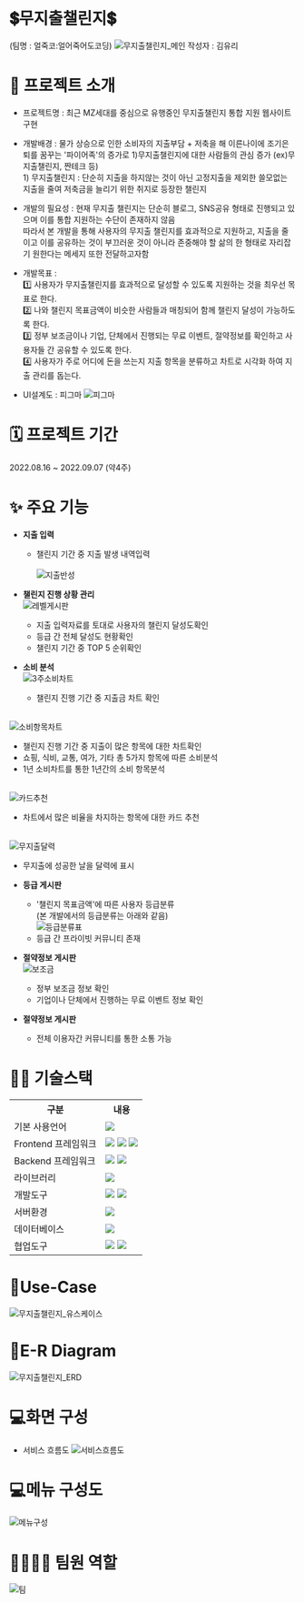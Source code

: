 # 💲무지출챌린지💲
(팀명 : 얼죽코:얼어죽어도코딩)
![무지출챌린지_메인](https://user-images.githubusercontent.com/108074336/189463642-1dfcb065-cd04-4c34-a27c-0c8c1ffc2435.png)
작성자 : 김유리

# 👀 프로젝트 소개
* 프로젝트명 : 최근 MZ세대를 중심으로 유행중인 무지출챌린지 통합 지원 웹사이트 구현

* 개발배경 : 물가 상승으로 인한 소비자의 지출부담 + 저축을 해 이른나이에 조기은퇴를 꿈꾸는 '파이어족'의 증가로 1)무지출챌린지에 대한 사람들의 관심 증가 (ex)무지출챌린지, 짠테크 등)
<br>  1) 무지출챌린지 : 단순히 지출을 하지않는 것이 아닌 고정지출을 제외한 쓸모없는 지출을 줄여 저축금을 늘리기 위한 취지로 등장한 챌린지    

* 개발의 필요성 : 현재 무지출 챌린지는 단순히 블로그, SNS공유 형태로 진행되고 있으며 이를 통합 지원하는 수단이 존재하지 않음 
<br>따라서 본 개발을 통해 사용자의 무지출 챌린지를 효과적으로 지원하고, 지출을 줄이고 이를 공유하는 것이 부끄러운 것이 아니라 존중해야 할 삶의 한 형태로 자리잡기 원한다는 메세지 또한 전달하고자함

* 개발목표 : 
<br>  1️⃣ 사용자가 무지출챌린지를 효과적으로 달성할 수 있도록 지원하는 것을 최우선 목표로 한다.
<br>  2️⃣ 나와 챌린지 목표금액이 비슷한 사람들과 매칭되어 함께 챌린지 달성이 가능하도록 한다.
<br>  3️⃣ 정부 보조금이나 기업, 단체에서 진행되는 무료 이벤트, 절약정보를 확인하고 사용자들 간 공유할 수 있도록 한다.
<br>  4️⃣ 사용자가 주로 어디에 돈을 쓰는지 지출 항목을 분류하고 차트로 시각화 하여 지출 관리를 돕는다.

* UI설계도 : 피그마
![피그마](https://user-images.githubusercontent.com/108074336/189464650-29e9035b-4efe-4939-ab41-2d59db4cb26c.png)

# 🗓️ 프로젝트 기간
2022.08.16 ~ 2022.09.07 (약4주)

# ✨ 주요 기능
* <b>지출 입력</b>
  * 챌린지 기간 중 지출 발생 내역입력  
<br>![지출반성](https://user-images.githubusercontent.com/108074336/189464195-39227081-06f4-4d89-951e-3202f9ac4f76.png)

* <b>챌린지 진행 상황 관리</b>
<br>![레벨게시판](https://user-images.githubusercontent.com/108074336/189463412-0943d186-6a19-40f6-9936-e53dd9c17a73.png)
  * 지출 입력자료를 토대로 사용자의 챌린지 달성도확인
  * 등급 간 전체 달성도 현황확인
  * 챌린지 기간 중 TOP 5 순위확인
 
* <b>소비 분석</b>
<br>![3주소비차트](https://user-images.githubusercontent.com/108074336/189464267-72eb3c3d-9650-4020-b5c5-9f351ca2e428.png)
  * 챌린지 진행 기간 중 지출금 차트 확인
  
<br>![소비항목차트](https://user-images.githubusercontent.com/108074336/189464301-483c753b-3122-4d96-923d-158caa40c565.png)
  * 챌린지 진행 기간 중 지출이 많은 항목에 대한 차트확인
  * 쇼핑, 식비, 교통, 여가, 기타 총 5가지 항목에 따른 소비분석
  * 1년 소비차트를 통한 1년간의 소비 항목분석 
  
<br>![카드추천](https://user-images.githubusercontent.com/108074336/189464103-de6c996b-490b-4bba-b519-4914366b91fc.png)
  * 차트에서 많은 비율을 차지하는 항목에 대한 카드 추천
  
<br>![무지출달력](https://user-images.githubusercontent.com/108074336/189464337-b7d92062-dacb-48f1-9d1c-62901e0b4f0c.png)
  * 무지출에 성공한 날을 달력에 표시

* <b>등급 게시판</b>
  * '챌린지 목표금액'에 따른 사용자 등급분류
  <br> (본 개발에서의 등급분류는 아래와 같음)
<br>![등급분류표](https://user-images.githubusercontent.com/108074336/189463205-f90be6c5-f2e5-447c-97c1-ade4af176df1.png)
  * 등급 간 프라이빗 커뮤니티 존재
  
* <b>절약정보 게시판</b>
<br>![보조금](https://user-images.githubusercontent.com/108074336/189464067-79e591c9-3285-4a03-b6c5-cbc73373d28e.png)
  * 정부 보조금 정보 확인 
  * 기업이나 단체에서 진행하는 무료 이벤트 정보 확인

* <b>절약정보 게시판</b>
  * 전체 이용자간 커뮤니티를 통한 소통 가능 

# 💪🏻 기술스택
<table>
    <tr>
        <th>구분</th>
        <th>내용</th>
    </tr>
    <tr>
        <td>기본 사용언어</td>
        <td>
            <img src="https://img.shields.io/badge/Java-007396?style=for-the-badge&logo=java&logoColor=white"/>
        </td>
    </tr>
    <tr>
        <td>Frontend 프레임워크</td>
        <td>
           <img src="https://img.shields.io/badge/javascript-F7DF1E?style=for-the-badge&logo=javascript&logoColor=black">
           <img src="https://img.shields.io/badge/HTML-E34F26?style=for-the-badge&logo=html5&logoColor=white">
           <img src="https://img.shields.io/badge/CSS-1572B6?style=for-the-badge&logo=css3&logoColor=white">
        </td>
    </tr>
    <tr>
        <td>Backend 프레임워크</td>
        <td>
           <img src="https://img.shields.io/badge/Spring-6DB33F?style=for-the-badge&logo=Spring&logoColor=white"/> 
           <img src="https://img.shields.io/badge/Spring Boot-6DB33F?style=for-the-badge&logo=Spring Boot&logoColor=white"/>
        </td>
    </tr>
     <tr>
        <td>라이브러리</td>
        <td>
            <img src="https://img.shields.io/badge/BootStrap-7952B3?style=for-the-badge&logo=BootStrap&logoColor=white"/>
        </td>
    </tr>
    <tr>
        <td>개발도구</td>
        <td>
            <img src="https://img.shields.io/badge/Eclipse-2C2255?style=for-the-badge&logo=Eclipse&logoColor=white"/>
            <img src="https://img.shields.io/badge/VSCode-007ACC?style=for-the-badge&logo=VisualStudioCode&logoColor=white"/>
        </td>
    </tr>
    <tr>
        <td>서버환경</td>
        <td>
            <img src="https://img.shields.io/badge/Apache Tomcat-D22128?style=for-the-badge&logo=Apache Tomcat&logoColor=white"/>
        </td>
    </tr>
    <tr>
        <td>데이터베이스</td>
        <td>
             <img src="https://img.shields.io/badge/MySQL-4479A1?style=for-the-badge&logo=MySQL&logoColor=white"/> 
        </td>
    </tr>
    <tr>
        <td>협업도구</td>
        <td>
            <img src="https://img.shields.io/badge/Git-F05032?style=for-the-badge&logo=Git&logoColor=white"/>
            <img src="https://img.shields.io/badge/GitHub-181717?style=for-the-badge&logo=GitHub&logoColor=white"/>
        </td>
    </tr>
</table>

# 📌Use-Case
![무지출챌린지_유스케이스](https://user-images.githubusercontent.com/108074336/189464506-48685e5f-6d64-4ffa-a2a5-6a8ddddd239b.png)

# 📌E-R Diagram
![무지출챌린지_ERD](https://user-images.githubusercontent.com/108074336/189464545-bb005a77-2aae-4bdb-bc0c-9a3555f8d94b.png)

# 💻화면 구성
* 서비스 흐름도
![서비스흐름도](https://user-images.githubusercontent.com/108074336/189464604-e02b98e1-76fb-4038-9693-161d98cd6133.png)

# 💻메뉴 구성도
![메뉴구성](https://user-images.githubusercontent.com/108074336/189464621-f58195be-435c-4cae-9b0e-2a5ad8d4ba3c.png)

# 👨‍👩‍👦‍👦 팀원 역할
![팀](https://user-images.githubusercontent.com/108074336/189464703-c073158e-80dd-4a62-8190-09a4206d6c54.png)

